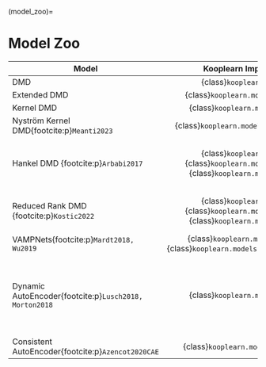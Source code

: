 (model_zoo)=
# Model Zoo 

| Model | Kooplearn Implementation | Notes |
| --- | :---: | --- |
| DMD | {class}`kooplearn.models.DMD` | | 
| Extended DMD | {class}`kooplearn.models.ExtendedDMD` | | 
| Kernel DMD | {class}`kooplearn.models.KernelDMD` | | 
| Nyström Kernel DMD{footcite:p}`Meanti2023` | {class}`kooplearn.models.NystromKernelDMD` | | 
| Hankel DMD {footcite:p}`Arbabi2017` | {class}`kooplearn.models.DMD`<br>{class}`kooplearn.models.ExtendedDMD`<br>{class}`kooplearn.models.KernelDMD` | Hankel DMD with an history of $m$ steps is obtained by fitting these models with dataset of context length $m + 1$ |
| Reduced Rank DMD {footcite:p}`Kostic2022`|  {class}`kooplearn.models.DMD`<br>{class}`kooplearn.models.ExtendedDMD`<br>{class}`kooplearn.models.KernelDMD` | Reduced rank estimators are obtained by setting the `reduced_rank` flag to `True` at initialization |
| VAMPNets{footcite:p}`Mardt2018, Wu2019` | {class}`kooplearn.models.DeepEDMD` + {class}`kooplearn.models.feature_maps.VAMPNet` | |
| Dynamic AutoEncoder{footcite:p}`Lusch2018, Morton2018` | {class}`kooplearn.models.DynamicAE` | When `use_lstsq_for_evolution == True`, the linear evolution of the embedded state is given by a least square model as in {footcite:t}`Morton2018`.|
| Consistent AutoEncoder{footcite:p}`Azencot2020CAE` | {class}`kooplearn.models.ConsistentAE` | |

```{footbibliography}
```